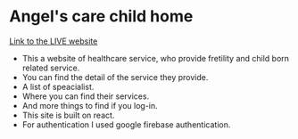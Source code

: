 ﻿# Angel's care child home
 [Link to the LIVE website](https://a-10-phero.netlify.app/login "Link to the LIVE website")

- This a website of healthcare service, who provide fretility and child born related service.
- You can find the detail of the service they provide.
-  A list of speacialist.
- Where you can find their services.
- And more things to find if you log-in.
- This site is built on react.
- For authentication I used google firebase authentication.
